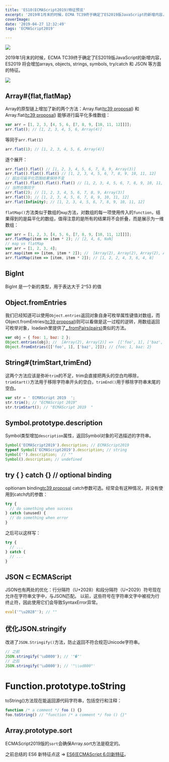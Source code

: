 ```yaml
---
title: 'ES10(ECMAScript2019)特征预览'
excerpt: '2019年1月末的时候，ECMA TC39终于确定了ES2019版JavaScript的新增内容，ES2019 将会增加arrays, objects, strings, symbols, try/catch 和 JSON 等方面的特征。'
coverImage:
date: '2019-04-27 12:32:49'
tags: 'ECMAScript2019'

---
```



<!-- ---
title: ES10(ECMAScript2019)特征预览
date: 2019-04-27 12:32:49
tags: ES2019
--- -->

![](https://assets.wuxinhua.com//blog/assets/es10/es2019.png) 

 2019年1月末的时候，ECMA TC39终于确定了ES2019版JavaScript的新增内容，ES2019 将会增加arrays, objects, strings, symbols, try/catch 和 JSON 等方面的特征。

![](https://assets.wuxinhua.com//blog/assets/es10/mathias.png)

## Array#{flat,flatMap}

Array的原型链上增加了新的两个方法：Array.flat([tc39 proposal](https://tc39.github.io/proposal-flatMap/)) 和 Array.flat([tc39 proposal](https://tc39.github.io/proposal-flatMap/#sec-Array.prototype.flat)) 能够进行扁平化多维数组：

```javascript
var arr = [1, 2, 3, [4, 5, 6, [7, 8, 9, [10, 11, 12]]]]; 
arr.flat(); // [1, 2, 3, 4, 5, 6, Array(4)]
```
等同于`arr.flat(1)`

```javascript
arr.flat(1); // [1, 2, 3, 4, 5, 6, Array(4)]
```
逐个展开：

```javascript
arr.flat().flat() // [1, 2, 3, 4, 5, 6, 7, 8, 9, Array(3)]
arr.flat().flat().flat() // [1, 2, 3, 4, 5, 6, 7, 8, 9, 10, 11, 12]
// 超出可扁平化范围结果保持不变
arr.flat().flat().flat().flat() // [1, 2, 3, 4, 5, 6, 7, 8, 9, 10, 11, 12]
// 当然也等同于
arr.flat(2); // [1, 2, 3, 4, 5, 6, 7, 8, 9, Array(3)]
arr.flat(3); // [1, 2, 3, 4, 5, 6, 7, 8, 9, 10, 11, 12]
arr.flat(Infinity); // [1, 2, 3, 4, 5, 6, 7, 8, 9, 10, 11, 12]
```

`flatMap()`方法类似于数组的`map`方法，对数组的每一项使用传入的`function`，结果得到的是扁平化的数组，值得注意的是所有的结果将不会折叠，而是展示为一维数组：

```javascript
var arr = [1, 2, 3, [4, 5, 6, [7, 8, 9, [10, 11, 12]]]]; 
arr.flatMap(item => item * 2); // [2, 4, 6, NaN]
// map vs flatMap
var arr = [1, 2, 3, 4];
arr.map(item => [item, item * 2]); //  [Array(2), Array(2), Array(2), Array(2)]
arr.flatMap(item => [item, item * 2]); // [1, 2, 2, 4, 3, 6, 4, 8]
```

## BigInt

BigInt 是一个新的类型，用于表达大于 2^53 的值

## Object.fromEntries

我们已经知道可以使用`Object.entries`返回对象自身可枚举属性键值对数组，而Object.fromEntries([tc39 proposal](https://github.com/tc39/proposal-object-from-entries))则可以看做是这一过程的逆转，用数组返回可枚举对象，loadash里提供了[_.fromPairs(pairs)](https://lodash.com/docs/4.17.11#fromPairs)类似的方法。

```javascript
var obj = { foo: 1, baz: 2 };
Object.entries(obj); //  [Array(2), Array(2)] =>  [['foo', 1], ['baz', 2]]
Object.fromEntries([['foo', 1], ['baz', 2]]); // {foo: 1, baz: 2}
```

## String#{trimStart,trimEnd} 

这两个方法应该是弥补`trim`的不足，trim会直接把两头的空白均移除，`trimStart()`方法用于移除字符串开头的空白，`trimEnd()`用于移除字符串末尾的空白。

```javascript
var str = ' ECMAScript 2019  ';
str.trim(); // "ECMAScript 2019"
str.trimStart(); // "ECMAScript 2019  "
```

## Symbol.prototype.description

Symbol类型增加`description`属性，返回Symbol对象的可选描述的字符串。

```javascript
Symbol('ECMAScript2019').description; // ECMAScript2019
typeof Symbol('ECMAScript2019').description; // string
Symbol('').description;  // ""
Symbol().description; // undefined
```


## try { } catch {} // optional binding

opitionam binding[tc39 proposal](https://github.com/tc39/proposal-optional-catch-binding) catch参数可选。经常会有这种情况，并没有使用到catch内的参数：

```javascript
try {
  // do something when success
} catch (unused) {
  // do something when error
}

```
之后可以这样写：

```javascript
try {
  // ...
} catch {
  // ...
}
```

## JSON ⊂ ECMAScript

JSON也有两处的优化：行分隔符（U+2028）和段分隔符（U+2029）符号现在允许在字符串文字中，与JSON匹配。 以前，这些符号在字符串文字中被视为行终止符，因此使用它们会导致SyntaxError异常。
```javascript
eval('"\u2028"'); // ""
```

## 优化JSON.stringify 

改进了`JSON.Stringify()`方法，防止返回不符合规范Unicode字符串。

```javascript
// 之前
JSON.stringify('\uD800'); // '"�"'
// 之后
JSON.stringify('\uD800'); // '"\\ud800"'
```

# Function.prototype.toString

toString()方法现在能返回源代码字符串，包括空行和注释：
```javascript
function /* a comment */ foo () {}
foo.toString() // "function /* a comment */ foo () {}"

```
## Array.prototype.sort

ECMAScript2019版的`sort`会确保Array.sort方法是稳定的。

之前总结的 ES6 新特征点这 => [ES6(ECMAScript 6.0)新特征](https://wuxinhua.com/2017/08/28/The-es6-features-learning-notes/)。

